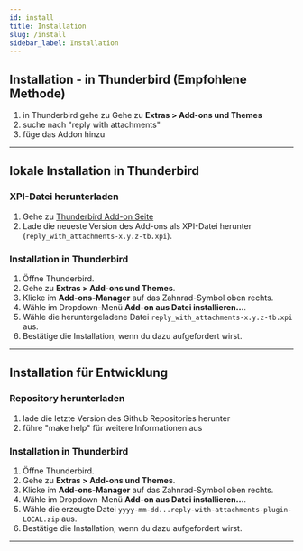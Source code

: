 ```yaml
---
id: install
title: Installation
slug: /install
sidebar_label: Installation
---
```


## Installation - in Thunderbird (Empfohlene Methode)
1. in Thunderbird gehe zu Gehe zu **Extras > Add-ons und Themes** 
2. suche nach "reply with attachments"
2. füge das Addon hinzu

---
 
## lokale Installation in Thunderbird

### XPI-Datei herunterladen
1. Gehe zu [Thunderbird Add-on Seite](https://addons.thunderbird.net/de/thunderbird/search/?q=reply%20with%20attachments)
2. Lade die neueste Version des Add-ons als XPI-Datei herunter (`reply_with_attachments-x.y.z-tb.xpi`).

### Installation in Thunderbird
1. Öffne Thunderbird.
2. Gehe zu **Extras > Add-ons und Themes**.
3. Klicke im **Add-ons-Manager** auf das Zahnrad-Symbol oben rechts.
4. Wähle im Dropdown-Menü **Add-on aus Datei installieren...**.
5. Wähle die heruntergeladene Datei `reply_with_attachments-x.y.z-tb.xpi` aus.
6. Bestätige die Installation, wenn du dazu aufgefordert wirst.

---

## Installation für Entwicklung

### Repository herunterladen
1. lade die letzte Version des Github Repositories herunter
2. führe "make help" für weitere Informationen aus

### Installation in Thunderbird
1. Öffne Thunderbird.
2. Gehe zu **Extras > Add-ons und Themes**.
3. Klicke im **Add-ons-Manager** auf das Zahnrad-Symbol oben rechts.
4. Wähle im Dropdown-Menü **Add-on aus Datei installieren...**.
5. Wähle die erzeugte Datei `yyyy-mm-dd...reply-with-attachments-plugin-LOCAL.zip` aus.
6. Bestätige die Installation, wenn du dazu aufgefordert wirst.

---
